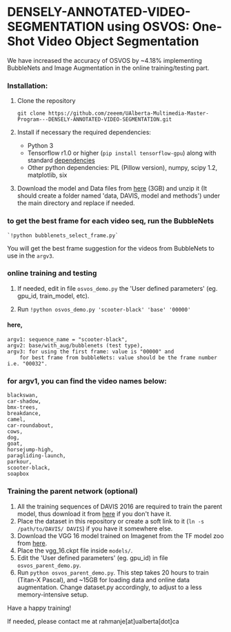 # DENSELY-ANNOTATED-VIDEO-SEGMENTATION using OSVOS: One-Shot Video Object Segmentation

We have increased the accuracy of OSVOS by ~4.18% implementing BubbleNets and Image Augmentation in the online training/testing part.

### Installation:
1. Clone the repository
   ```Shell
   git clone https://github.com/zeeem/UAlberta-Multimedia-Master-Program---DENSELY-ANNOTATED-VIDEO-SEGMENTATION.git
   ```
2. Install if necessary the required dependencies:
   
   - Python 3
   - Tensorflow r1.0 or higher (`pip install tensorflow-gpu`) along with standard [dependencies](https://www.tensorflow.org/install/install_linux)
   - Other python dependencies: PIL (Pillow version), numpy, scipy 1.2, matplotlib, six
   
3. Download the model and Data files from [here](https://drive.google.com/file/d/1PPPsyiLB3gr1TJL9PZXtC8YsYUL8mC2k/view?usp=sharing) (3GB) and unzip it (It should create a folder named 'data, DAVIS, model and methods') under the main directory and replace if needed.


### to get the best frame for each video seq, run the BubbleNets
	`!python bubblenets_select_frame.py`
You will get the best frame suggestion for the videos from BubbleNets to use in the `argv3`.


### online training and testing
1. If needed, edit in file `osvos_demo.py` the 'User defined parameters' (eg. gpu_id, train_model, etc).

2. Run 
	`!python osvos_demo.py 'scooter-black' 'base' '00000'`
	
	
#### here, 
	argv1: sequence_name = "scooter-black",
	argv2: base/with_aug/bubblenets (test type),
	argv3: for using the first frame: value is "00000" and 
		for best frame from bubbleNets: value should be the frame number i.e. "00032".

### for argv1, you can find the video names below:
	blackswan,
	car-shadow,
	bmx-trees,
	breakdance,
	camel,
	car-roundabout,
	cows,
	dog,
	goat,
	horsejump-high,
	paragliding-launch,
	parkour,
	scooter-black,
	soapbox


### Training the parent network (optional)
1. All the training sequences of DAVIS 2016 are required to train the parent model, thus download it from [here](https://graphics.ethz.ch/Downloads/Data/Davis/DAVIS-data.zip) if you don't have it. 
2. Place the dataset in this repository or create a soft link to it (`ln -s /path/to/DAVIS/ DAVIS`) if you have it somewhere else.
3. Download the VGG 16 model trained on Imagenet from the TF model zoo from [here](http://download.tensorflow.org/models/vgg_16_2016_08_28.tar.gz).
4. Place the vgg_16.ckpt file inside `models/`.
5. Edit the 'User defined parameters' (eg. gpu_id) in file `osvos_parent_demo.py`.
6. Run `python osvos_parent_demo.py`. This step takes 20 hours to train (Titan-X Pascal), and ~15GB for loading data and online data augmentation. Change dataset.py accordingly, to adjust to a less memory-intensive setup.

Have a happy training!

If needed, please contact me at rahmanje[at]ualberta[dot]ca
